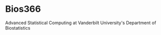 Bios366
=======

Advanced Statistical Computing at Vanderbilt University's Department of Biostatistics